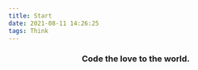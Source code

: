 ```yaml
---
title: Start
date: 2021-08-11 14:26:25
tags: Think
---
```


<center> <h3>Code the love to the world. </h3> </center>

